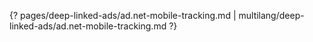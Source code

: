 {? pages/deep-linked-ads/ad.net-mobile-tracking.md | multilang/deep-linked-ads/ad.net-mobile-tracking.md ?}
